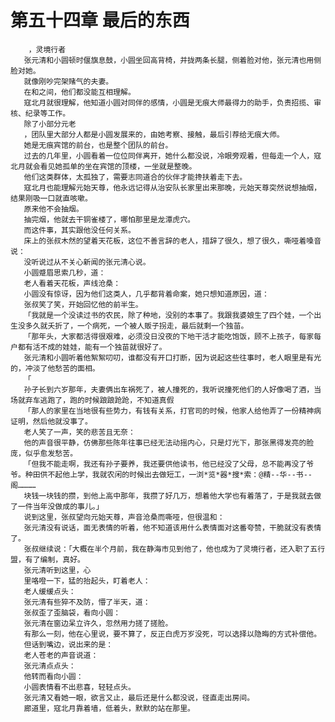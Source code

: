 # 第五十四章 最后的东西
        ，灵境行者
       张元清和小圆顿时偃旗息鼓，小圆坐回高背椅，并拢两条长腿，侧着脸对他，张元清也用侧脸对她。
       就像刚吵完架赌气的夫妻。
       在和之间，他们都没能互相理解。
       寇北月就很理解，他知道小圆对同伴的感情，小圆是无痕大师最得力的助手，负责招揽、审核、纪录等工作。
       除了小部分元老
       ，团队里大部分人都是小圆发展来的，由她考察、接触，最后引荐给无痕大师。
       她是无痕宾馆的前台，也是整个团队的前台。
       过去的几年里，小圆看着一位位同伴离开，她什么都没说，冷眼旁观着，但每走一个人，寇北月就会看见她孤单的坐在宾馆的顶楼，一坐就是整晚。
       他们这类群体，太孤独了，需要志同道合的伙伴才能搀扶着走下去。
       寇北月也能理解元始天尊，他永远记得从治安队长家里出来那晚，元始天尊突然说想抽烟，结果刚吸一口就直咳嗽。
       原来他不会抽烟。
       抽完烟，他就去干铜雀楼了，哪怕那里是龙潭虎穴。
       而这件事，其实跟他没任何关系。
       床上的张叔木然的望着天花板，这位不善言辞的老人，措辞了很久，想了很久，嘶哑着嗓音说：
       没听说过从不关心新闻的张元清心说。
       小圆蹙眉思索几秒，道：
       老人看着天花板，声线沧桑：
       小圆没有惊讶，因为他们这类人，几乎都背着命案，她只想知道原因，道：
       张叔笑了笑，开始回忆他的前半生。
       「我就是一个没读过书的农民，除了种地，没别的本事了。我跟我婆娘生了四个娃，一个出生没多久就夭折了，一个病死，一个被人贩子拐走，最后就剩一个独苗。
       「那年头，大家都活得很艰难，必须没日没夜的下地干活才能吃饱饭，顾不上孩子，每家每户都有活不成的娃娃，能有一个独苗就很好了。
       张元清和小圆听着他絮絮叨叨，谁都没有开口打断，因为说起这些往事时，老人眼里是有光的，冲淡了他愁苦的面相。
       「
       孙子长到六岁那年，夫妻俩出车祸死了，被人撞死的，我听说撞死他们的人好像喝了酒，当场就弃车逃跑了，跑的时候踉踉跄跄，不知道真假
       「那人的家里在当地很有些势力，有钱有关系，打官司的时候，他家人给他弄了一份精神病证明，然后他就没事了。
       老人笑了一声，笑的悲苦且无奈：
       他的声音很平静，仿佛那些陈年往事已经无法动摇内心，只是灯光下，那张黑得发亮的脸庞，似乎愈发愁苦。
       「但我不能走啊，我还有孙子要养，我还要供他读书，他已经没了父母，总不能再没了爷爷。种田供不起他上学，我就农闲的时候出去做短工，一浏*览*器*搜*索：@精--华--书--阁…………
       块钱一块钱的攒，到他上高中那年，我攒了好几万，想着他大学也有着落了，于是我就去做了一件当年没做成的事儿。」
       说到这里，张叔望向元始天尊，声音沧桑而嘶哑，但很温和：
       张元清没有说话，面无表情的听着，他不知道该用什么表情面对这番夸赞，干脆就没有表情了。
       张叔继续说：「大概在半个月前，我在静海市见到他了，他也成为了灵境行者，还入职了五行盟，有了编制，真好。
       张元清听到这里，心
       里咯噔一下，猛的抬起头，盯着老人：
       老人缓缓点头：
       张元清有些猝不及防，懵了半天，道：
       张叔歪了歪脑袋，看向小圆：
       张元清在窗边呆立许久，忽然用力搓了搓脸。
       有那么一刻，他在心里说，要不算了，反正白虎万岁没死，可以选择以隐晦的方式补偿他。
       但话到嘴边，说出来的是：
       老人苍老的声音说道：
       张元清点点头：
       他转而看向小圆：
       小圆表情看不出悲喜，轻轻点头。
       张元清又看她一眼，欲言又止，最后还是什么都没说，径直走出房间。
       廊道里，寇北月靠着墙，低着头，默默的站在那里。